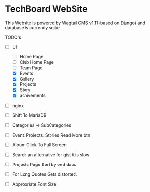 # TechBoard WebSite

This Website is powered by Wagtail CMS v1.11 (based on Django) and database is currently sqlite

TODO's

- [ ] UI

	- [ ] Home Page
	- [ ] Club Home Page
	- [ ] Team Page
	- [x] Events
	- [x] Gallery
	- [x] Projects
	- [x] Story
	- [x] achivements

- [ ] nginx
- [ ] Shift To MariaDB
- [ ] Categories -> SubCategories
- [ ] Event, Projects, Stories Read More btn
- [ ] Album Click To Full Screen
- [ ] Search an alternative for gist it is slow
- [ ] Projects Page Sort by end date.
- [ ] For Long Quotes Gets distorted.
- [ ] Appropriate Font Size